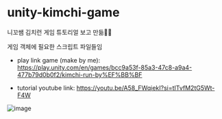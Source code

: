 # unity-kimchi-game
니꼬쌤 김치런 게임 튜토리얼 보고 만듦🏃‍♀️

게임 객체에 필요한 스크립트 파일들임


- play link game (make by me): https://play.unity.com/en/games/bcc9a53f-85a3-47c8-a9a4-477b79d0b0f2/kimchi-run-by%EF%BB%BF 

- tutorial youtube link: https://youtu.be/A58_FWqiekI?si=tITvfM2tG5Wt-F4W



![image](https://github.com/user-attachments/assets/9ee2c299-a3be-4537-bdfe-6f25ee394434)

